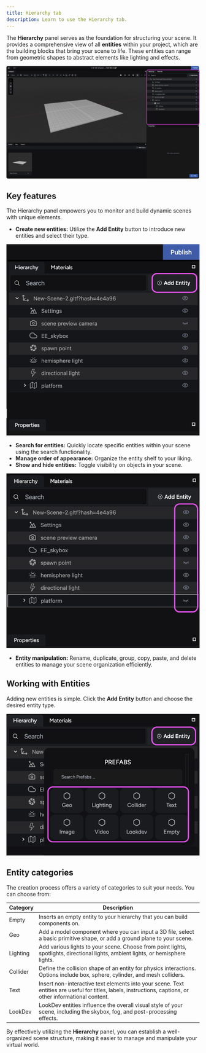 ```yaml
---
title: Hierarchy tab
description: Learn to use the Hierarchy tab.
---
```


The **Hierarchy** panel serves as the foundation for structuring your scene. It provides a comprehensive view of all **entities** within your project, which are the building blocks that bring your scene to life. These entities can range from geometric shapes to abstract elements like lighting and effects.

![Location of the Hierarchy panel](../../../../../assets/images/get-started/ir-engine-studio/studio-interface/hierarchy-tab/hierarchy-panel-location.png)

## Key features

The Hierarchy panel empowers you to monitor and build dynamic scenes with unique elements.

- **Create new entities:** Utilize the **Add Entity** button to introduce new entities and select their type.

![Add Entity button in the Hierarchy tab](../../../../../assets/images/get-started/ir-engine-studio/studio-interface/hierarchy-tab/add-entity-button-hierarchy-tab.png)

- **Search for entities:** Quickly locate specific entities within your scene using the search functionality.
- **Manage order of appearance:** Organize the entity shelf to your liking.
- **Show and hide entities:** Toggle visibility on objects in your scene.

![Set up entity visibility](../../../../../assets/images/get-started/ir-engine-studio/studio-interface/hierarchy-tab/setup-entity-visibility.png)

- **Entity manipulation:** Rename, duplicate, group, copy, paste, and delete entities to manage your scene organization efficiently.

## Working with Entities

Adding new entities is simple. Click the **Add Entity** button and choose the desired entity type.

![Choosing a type for your new entity](../../../../../assets/images/get-started/ir-engine-studio/studio-interface/hierarchy-tab/choose-entity-type.png)

## Entity categories

The creation process offers a variety of categories to suit your needs. You can choose from:

| Category | Description |
| --- | --- |
| Empty | Inserts an empty entity to your hierarchy that you can build components on. |
| Geo | Add a model component where you can input a 3D file, select a basic primitive shape, or add a ground plane to your scene. |
| Lighting | Add various lights to your scene. Choose from point lights, spotlights, directional lights, ambient lights, or hemisphere lights. |
| Collider | Define the collision shape of an entity for physics interactions. Options include box, sphere, cylinder, and mesh colliders. |
| Text | Insert non-interactive text elements into your scene. Text entities are useful for titles, labels, instructions, captions, or other informational content. |
| LookDev | LookDev entities influence the overall visual style of your scene, including the skybox, fog, and post-processing effects. |

By effectively utilizing the **Hierarchy** panel, you can establish a well-organized scene structure, making it easier to manage and manipulate your virtual world.